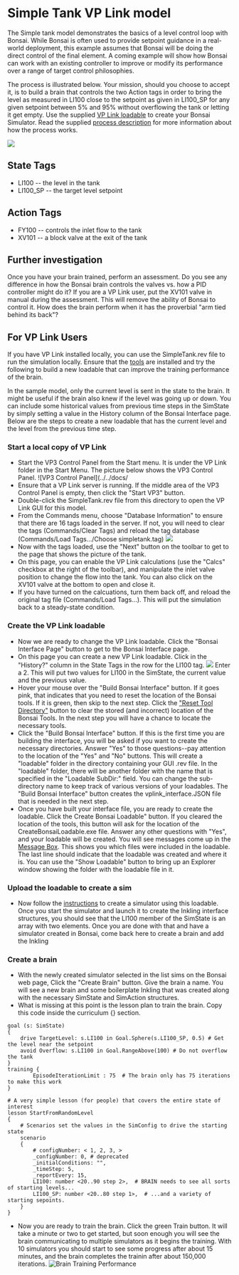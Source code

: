 # Simple Tank VP Link model

The Simple tank model demonstrates the basics of a level control loop with Bonsai.  While Bonsai is often used to provide
setpoint guidance in a real-world deployment, this example assumes that Bonsai will be doing the direct control of the
final element.  A coming example will show how Bonsai can work with an existing controller to improve or modify its
performance over a range of target control philosophies.

The process is illustrated below.  Your mission, should you choose to accept it, is to build a brain
that controls the two Action tags in order to bring the level as measured in LI100 close to the setpoint as given in LI100_SP for
any given setpoint between 5% and 95% without overflowing the tank or letting it get empty.
Use the supplied [VP Link loadable](simpletank_sim.zip) to create your Bonsai Simulator.
Read the supplied [process description](SimpleTankExplanation.pdf) for more information about how the process works.

![](simpletank.png)

## State Tags
* LI100 -- the level in the tank
* LI100_SP -- the target level setpoint

## Action Tags
* FY100 -- controls the inlet flow to the tank
* XV101 -- a block valve at the exit of the tank

## Further investigation

Once you have your brain trained, perform an assessment.  Do you see any difference in how the Bonsai brain controls the valves
vs. how a PID controller might do it?  If you are a VP Link user, put the XV101 valve in manual during the assessment.  This
will remove the ability of Bonsai to control it.  How does the brain perform when it has the proverbial "arm tied behind its back"?

## For VP Link Users

If you have VP Link installed locally, you can use the SimpleTank.rev file to run the simulation locally.
Ensure that the [tools](../../tools/README.md) are installed and try the following to build a new loadable that can improve
the training performance of the brain.

In the sample model, only the current level is sent in the state to the brain.  It might be useful if the brain also
knew if the level was going up or down.  You can include some historical values from previous time steps in the SimState
by simply setting a value in the History column of the Bonsai Interface page.  Below are the steps to create a new loadable
that has the current level and the level from the previous time step.

### Start a local copy of VP Link

* Start the VP3 Control Panel from the Start menu.  It is under the VP Link folder in the Start Menu.  The picture below shows the VP3 Control Panel.
![VP3 Control Panel](../../docs/
* Ensure that a VP Link server is running.  If the middle area of the VP3 Control Panel is empty, then click the "Start VP3" button.
* Double-click the SimpleTank.rev file from this directory to open the VP Link GUI for this model.
* From the Commands menu, choose "Database Information" to ensure that there are 16 tags loaded in the server.  If not, you will need to clear the tags (Commands/Clear Tags)
and reload the tag database (Commands/Load Tags.../Choose simpletank.tag)  ![](../../docs/CommandsDatabaseInfo.png)
* Now with the tags loaded, use the "Next" button on the toolbar to get to the page that shows the picture of the tank.
* On this page, you can enable the VP Link calculations (use the "Calcs" checkbox at the right of the toolbar), and manipulate the inlet valve position to change
the flow into the tank.  You can also click on the XV101 valve at the bottom to open and close it.
* If you have turned on the calcuations, turn them back off, and reload the original tag file (Commands/Load Tags...).  This will put the simulation back to a steady-state condition.

### Create the VP Link loadable

* Now we are ready to change the VP Link loadable.  Click the "Bonsai Interface Page" button to get to the Bonsai Interface page.
* On this page you can create a new VP Link loadable.  Click in the "History?" column in the State Tags in the row for the LI100 tag.  ![](HistoryForLI100.png)
Enter a 2. This will put two values for LI100 in the SimState, the current value and the previous value.
* Hover your mouse over the "Build Bonsai Interface" button. If it goes pink, that indicates that you need to reset the location of the Bonsai tools. If it is green, then skip to the next step.  Click the
["Reset Tool Directory"](ResetToolDirectory.png) button to clear the stored (and incorrect) location of the Bonsai Tools. In the next step you will have a chance to locate the necessary tools.
* Click the "Build Bonsai Interface" button.  If this is the first time you are building the interface, you will be asked if you want to create the necessary directories.
Answer "Yes" to those questions--pay attention to the
location of the "Yes" and "No" buttons.  This will create a "loadable" folder in the directory containing your GUI .rev file.  In the "loadable" folder, there will be another folder
with the name that is specified in the "Loadable SubDir:" field.  You can change the sub-directory name to keep track of various versions of your loadables.
The "Build Bonsai Interface" button creates the vplink_interface.JSON file that is needed in the next step.
* Once you have built your interface file, you are ready to create the loadable.  Click the Create Bonsai Loadable" button.  If you cleared the location of the tools, this button will ask for the location of the
CreateBonsaiLoadable.exe file.  Answer any other questions with "Yes", and your loadable will be created.  You will see messages come up in the [Message Box](MessageBoxLoadableCreated.png). This shows you which files were included in the loadable.
The last line should indicate that the loadable was created and where it is.  You can use the "Show Loadable" button to bring up an Explorer window showing the folder with the loadable file in it.

### Upload the loadable to create a sim

* Now follow the [instructions](../README.md#usage-adding-a-vp-link-simulator-to-your-workspace) to create a simulator using this loadable. Once you start the simulator and launch it to create the Inkling interface structures,
you should see that the LI100 member of the SimState is an array with two elements.  Once you are done with that and have a simulator created in Bonsai, come back here to create a brain and add the Inkling

### Create a brain

* With the newly created simulator selected in the list sims on the Bonsai web page, Click the "Create Brain" button.  Give the brain a name.  You will see a new brain and some boilerplate Inkling that was created along with
the necessary SimState and SimAction structures.
* What is missing at this point is the lesson plan to train the brain.  Copy this code inside the curriculum {} section.
```
goal (s: SimState)
{
	drive TargetLevel: s.LI100 in Goal.Sphere(s.LI100_SP, 0.5) # Get the level near the setpoint
	avoid Overflow: s.LI100 in Goal.RangeAbove(100) # Do not overflow the tank
}
training {
		EpisodeIterationLimit : 75  # The brain only has 75 iterations to make this work
}

# A very simple lesson (for people) that covers the entire state of interest
lesson StartFromRandomLevel
{
	# Scenarios set the values in the SimConfig to drive the starting state
	scenario
	{
		# configNumber: < 1, 2, 3, >
		_configNumber: 0, # deprecated
		_initialConditions: "",
		_timeStep: 5,
		_reportEvery: 15,
		LI100: number <20..90 step 2>,  # BRAIN needs to see all sorts of starting levels...
		LI100_SP: number <20..80 step 1>,  # ...and a variety of starting sepoints.
	}
}
```

* Now you are ready to train the brain. Click the green Train button.
It will take a minute or two to get started, but soon enough you will see the brain communicating to multiple simulators as it begins the training.
With 10 simulators you should start to see some progress after about 15 minutes, and the brain completes the trainin after about 150,000 iterations.
![Brain Training Performance](SimpleTankBrainTrainingPerformance.png)

